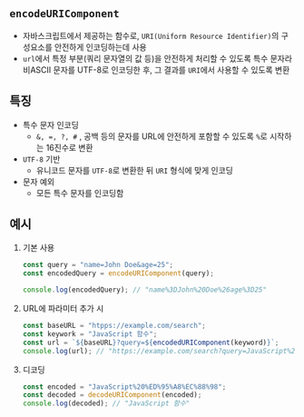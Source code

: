 ## `encodeURIComponent`

- 자바스크립트에서 제공하는 함수로, `URI(Uniform Resource Identifier)`의 구성요소를 안전하게 인코딩하는데 사용
- `url`에서 특정 부분(쿼리 문자열의 값 등)을 안전하게 처리할 수 있도록 특수 문자라 비ASCII 문자를 UTF-8로 인코딩한 후, 그 결과를 `URI`에서 사용할 수 있도록 변환

## 특징

- 특수 문자 인코딩
  - `&, =, ?, #` , 공백 등의 문자를 URL에 안전하게 포함할 수 있도록 `%`로 시작하는 16진수로 변환
- `UTF-8` 기반
  - 유니코드 문자를 `UTF-8`로 변환한 뒤 `URI` 형식에 맞게 인코딩
- 문자 예외
  - 모든 특수 문자를 인코딩함

## 예시

1. 기본 사용

   ```jsx
   const query = "name=John Doe&age=25";
   const encodedQuery = encodeURIComponent(query);

   console.log(encodedQuery); // "name%3DJohn%20Doe%26age%3D25"
   ```

2. URL에 파라미터 추가 시

   ```jsx
   const baseURL = "htpps://example.com/search";
   const keywork = "JavaScript 함수";
   const url = `${baseURL}?query=${encodedURIComponent(keyword)}`;
   console.log(url); // "https://example.com/search?query=JavaScript%20%ED%95%A8%EC%88%98"
   ```

3. 디코딩

   ```jsx
   const encoded = "JavaScript%20%ED%95%A8%EC%88%98";
   const decoded = decodeURIComponent(encoded);
   console.log(decoded); // "JavaScript 함수"
   ```

